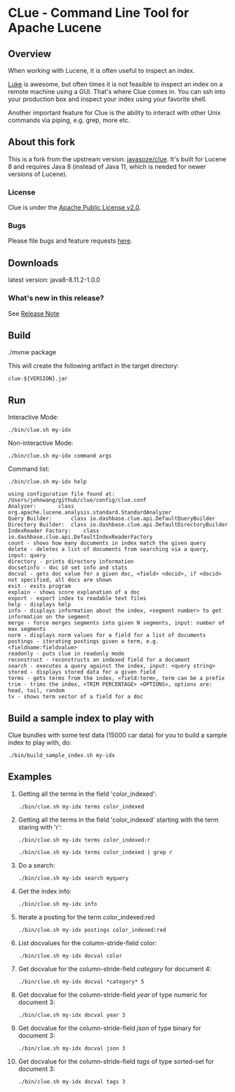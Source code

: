 CLue - Command Line Tool for Apache Lucene
==========================================

## Overview

When working with Lucene, it is often useful to inspect an index.

[Luke](http://www.getopt.org/luke/) is awesome, but often times it is not feasible to inspect an index on a remote
machine using a GUI. That's where Clue comes in.
You can ssh into your production box and inspect your index using your favorite shell.

Another important feature for Clue is the ability to interact with other Unix commands via piping, e.g. grep, more etc.

## About this fork

This is a fork from the upstream version: [javasoze/clue](https://github.com/javasoze/clue/). It's built for Lucene 8
and requires Java 8 (instead of Java 11, which is needed for newer versions of Lucene).

### License

Clue is under the [Apache Public License v2.0](http://www.apache.org/licenses/LICENSE-2.0.html).

### Bugs

Please file bugs and feature requests [here](https://github.com/javasoze/clue/issues).

## Downloads

latest version: java8-8.11.2-1.0.0

### What's new in this release?

See [Release Note](https://github.com/cavorite/clue/releases/tag/release-java8-8.11.2-1.0.0)

## Build

./mvnw package

This will create the following artifact in the target directory:

```clue-${VERSION}.jar```

## Run

Interactive Mode:

    ./bin/clue.sh my-idx

Non-interactive Mode:

    ./bin/clue.sh my-idx command args

Command list:

    ./bin/clue.sh my-idx help

    using configuration file found at: /Users/johnwang/github/clue/config/clue.conf
	Analyzer: 		class org.apache.lucene.analysis.standard.StandardAnalyzer
	Query Builder: 		class io.dashbase.clue.api.DefaultQueryBuilder
	Directory Builder: 	class io.dashbase.clue.api.DefaultDirectoryBuilder
	IndexReader Factory: 	class io.dashbase.clue.api.DefaultIndexReaderFactory
	count - shows how many documents in index match the given query
	delete - deletes a list of documents from searching via a query, input: query
	directory - prints directory information
	docsetinfo - doc id set info and stats
	docval - gets doc value for a given doc, <field> <docid>, if <docid> not specified, all docs are shown
	exit - exits program
	explain - shows score explanation of a doc
	export - export index to readable text files
	help - displays help
	info - displays information about the index, <segment number> to get information on the segment
	merge - force merges segments into given N segments, input: number of max segments
	norm - displays norm values for a field for a list of documents
	postings - iterating postings given a term, e.g. <fieldname:fieldvalue>
	readonly - puts clue in readonly mode
	reconstruct - reconstructs an indexed field for a document
	search - executes a query against the index, input: <query string>
	stored - displays stored data for a given field
	terms - gets terms from the index, <field:term>, term can be a prefix
	trim - trims the index, <TRIM PERCENTAGE> <OPTIONS>, options are: head, tail, random
	tv - shows term vector of a field for a doc

## Build a sample index to play with

Clue bundles with some test data (15000 car data) for you to build a sample index to play with, do:

    ./bin/build_sample_index.sh my-idx

## Examples

1. Getting all the terms in the field 'color_indexed':

   ``./bin/clue.sh my-idx terms color_indexed``

2. Getting all the terms in the field 'color_indexed' starting with the term staring with 'r':

   ``./bin/clue.sh my-idx terms color_indexed:r``

   ``./bin/clue.sh my-idx terms color_indexed | grep r``

4. Do a search:

   ``./bin/clue.sh my-idx search myquery``

5. Get the index info:

   ``./bin/clue.sh my-idx info``

6. Iterate a posting for the term color_indexed:red

   ``./bin/clue.sh my-idx postings color_indexed:red``

7. List docvalues for the column-stride-field color:

   ``./bin/clue.sh my-idx docval color``

8. Get docvalue for the column-stride-field *category* for document 4:

   ``./bin/clue.sh my-idx docval *category* 5``

9. Get docvalue for the column-stride-field *year* of type numeric for document 3:

   ``./bin/clue.sh my-idx docval year 3``

10. Get docvalue for the column-stride-field *json* of type binary for document 3:

    ``./bin/clue.sh my-idx docval json 3``

11. Get docvalue for the column-stride-field *tags* of type sorted-set for document 3:

    ``./bin/clue.sh my-idx docval tags 3``
